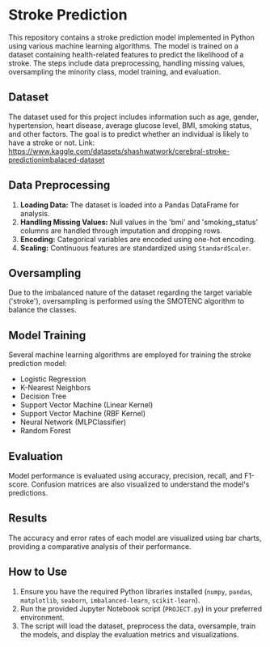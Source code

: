 # Stroke Prediction

This repository contains a stroke prediction model implemented in Python using various machine learning algorithms. The model is trained on a dataset containing health-related features to predict the likelihood of a stroke. The steps include data preprocessing, handling missing values, oversampling the minority class, model training, and evaluation.

## Dataset
The dataset used for this project includes information such as age, gender, hypertension, heart disease, average glucose level, BMI, smoking status, and other factors. The goal is to predict whether an individual is likely to have a stroke or not. Link: https://www.kaggle.com/datasets/shashwatwork/cerebral-stroke-predictionimbalaced-dataset

## Data Preprocessing
1. **Loading Data:** The dataset is loaded into a Pandas DataFrame for analysis.
2. **Handling Missing Values:** Null values in the 'bmi' and 'smoking_status' columns are handled through imputation and dropping rows.
3. **Encoding:** Categorical variables are encoded using one-hot encoding.
4. **Scaling:** Continuous features are standardized using `StandardScaler`.

## Oversampling
Due to the imbalanced nature of the dataset regarding the target variable ('stroke'), oversampling is performed using the SMOTENC algorithm to balance the classes.

## Model Training
Several machine learning algorithms are employed for training the stroke prediction model:
- Logistic Regression
- K-Nearest Neighbors
- Decision Tree
- Support Vector Machine (Linear Kernel)
- Support Vector Machine (RBF Kernel)
- Neural Network (MLPClassifier)
- Random Forest

## Evaluation
Model performance is evaluated using accuracy, precision, recall, and F1-score. Confusion matrices are also visualized to understand the model's predictions.

## Results
The accuracy and error rates of each model are visualized using bar charts, providing a comparative analysis of their performance.

## How to Use
1. Ensure you have the required Python libraries installed (`numpy`, `pandas`, `matplotlib`, `seaborn`, `imbalanced-learn`, `scikit-learn`).
2. Run the provided Jupyter Notebook script (`PROJECT.py`) in your preferred environment.
3. The script will load the dataset, preprocess the data, oversample, train the models, and display the evaluation metrics and visualizations.
